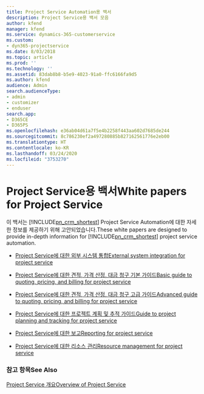 ```yaml
---
title: Project Service Automation용 백서
description: Project Service용 백서 모음
author: kfend
manager: kfend
ms.service: dynamics-365-customerservice
ms.custom:
- dyn365-projectservice
ms.date: 8/03/2018
ms.topic: article
ms.prod: ''
ms.technology: ''
ms.assetid: 83dab8b8-b5e9-4023-91a0-ffc6166fa9d5
ms.author: kfend
audience: Admin
search.audienceType:
- admin
- customizer
- enduser
search.app:
- D365CE
- D365PS
ms.openlocfilehash: e36ab04d61a7f5e4b2258f443aa602d7685de244
ms.sourcegitcommit: 8c786230ef2a497280885b827162561776e2eb00
ms.translationtype: HT
ms.contentlocale: ko-KR
ms.lasthandoff: 03/24/2020
ms.locfileid: "3753270"
---
```

# <a name="white-papers-for-project-service"></a><span data-ttu-id="fc009-103">Project Service용 백서</span><span class="sxs-lookup"><span data-stu-id="fc009-103">White papers for Project Service</span></span>

<span data-ttu-id="fc009-104">이 백서는 [!INCLUDE[pn_crm_shortest](../includes/pn-crm-shortest.md)] Project Service Automation에 대한 자세한 정보를 제공하기 위해 고안되었습니다.</span><span class="sxs-lookup"><span data-stu-id="fc009-104">These white papers are designed to provide in-depth information for [!INCLUDE[pn_crm_shortest](../includes/pn-crm-shortest.md)] project service automation.</span></span>

-   [<span data-ttu-id="fc009-105">Project Service에 대한 외부 시스템 통합</span><span class="sxs-lookup"><span data-stu-id="fc009-105">External system integration for project service</span></span>](https://go.microsoft.com/fwlink/?LinkId=825445)

-   [<span data-ttu-id="fc009-106">Project Service에 대한 견적, 가격 산정, 대금 청구 기본 가이드</span><span class="sxs-lookup"><span data-stu-id="fc009-106">Basic guide to quoting, pricing, and billing for project service</span></span>](https://go.microsoft.com/fwlink/?LinkId=825241)

-   [<span data-ttu-id="fc009-107">Project Service에 대한 견적, 가격 산정, 대금 청구 고급 가이드</span><span class="sxs-lookup"><span data-stu-id="fc009-107">Advanced guide to quoting, pricing, and billing for project service</span></span>](https://go.microsoft.com/fwlink/?LinkId=825242)

-   [<span data-ttu-id="fc009-108">Project Service에 대한 프로젝트 계획 및 추적 가이드</span><span class="sxs-lookup"><span data-stu-id="fc009-108">Guide to project planning and tracking for project service</span></span>](https://go.microsoft.com/fwlink/?LinkId=825243)

-   [<span data-ttu-id="fc009-109">Project Service에 대한 보고</span><span class="sxs-lookup"><span data-stu-id="fc009-109">Reporting for project service</span></span>](https://go.microsoft.com/fwlink/?LinkId=825446)

-   [<span data-ttu-id="fc009-110">Project Service에 대한 리소스 관리</span><span class="sxs-lookup"><span data-stu-id="fc009-110">Resource management for project service</span></span>](https://go.microsoft.com/fwlink/?LinkId=825244)

### <a name="see-also"></a><span data-ttu-id="fc009-111">참고 항목</span><span class="sxs-lookup"><span data-stu-id="fc009-111">See Also</span></span>
 [<span data-ttu-id="fc009-112">Project Service 개요</span><span class="sxs-lookup"><span data-stu-id="fc009-112">Overview of Project Service</span></span>](../project-service/overview.md)
